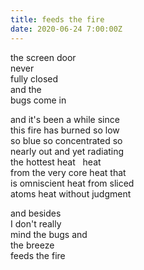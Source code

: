 ```yaml
---
title: feeds the fire
date: 2020-06-24 7:00:00Z
---
```


the screen door  
never  
fully closed  
and the  
bugs come in  

and it's been a while since  
this fire has burned so low  
so blue so concentrated so  
nearly out and yet radiating  
the hottest heat&nbsp;&nbsp;&nbsp;heat  
from the very core heat that  
is omniscient heat from sliced  
atoms heat without judgment  

and besides  
I don't really  
mind the bugs and  
the breeze  
feeds the fire